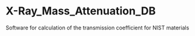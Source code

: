 # X-Ray_Mass_Attenuation_DB
 Software for calculation of the transmission coefficient for NIST materials

